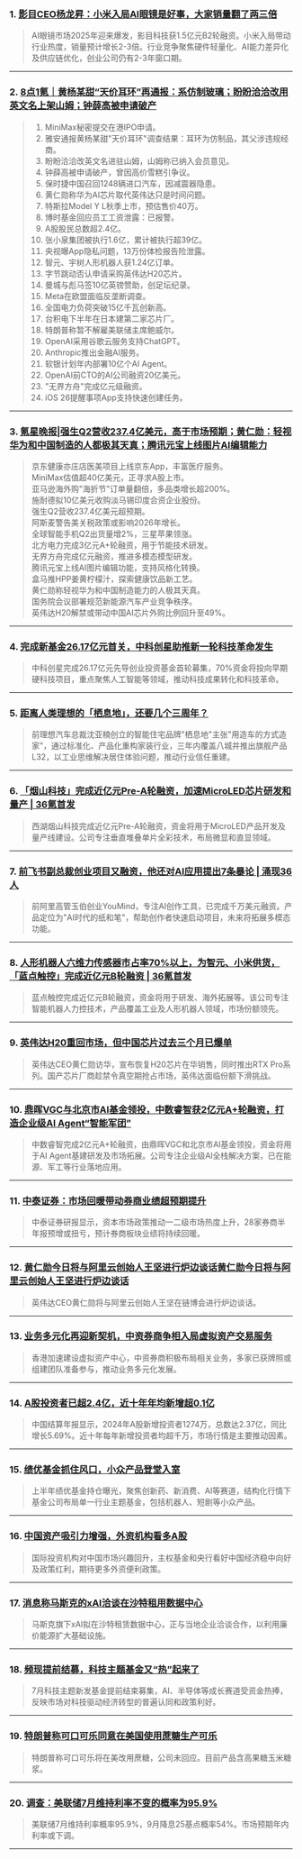 ### 1. [影目CEO杨龙昇：小米入局AI眼镜是好事，大家销量翻了两三倍](https://36kr.com/p/3373278892988419?f=rss)

> AI眼镜市场2025年迎来爆发，影目科技获1.5亿元B2轮融资。小米入局带动行业热度，销量预计增长2-3倍。行业竞争聚焦硬件轻量化、AI能力差异化及供应链优化，创业公司仍有2-3年窗口期。

---


### 2. [8点1氪｜黄杨某甜“天价耳环”再通报：系仿制玻璃；盼盼洽洽改用英文名上架山姆；钟薛高被申请破产](https://36kr.com/p/3382283432278272?f=rss)

> 1. MiniMax秘密提交在港IPO申请。  
> 2. 雅安通报黄杨某甜"天价耳环"调查结果：耳环为仿制品，其父涉违规经商。  
> 3. 盼盼洽洽改英文名进驻山姆，山姆称已纳入会员意见。  
> 4. 钟薛高被申请破产，曾因高价雪糕引争议。  
> 5. 保时捷中国召回1248辆进口汽车，因减震器隐患。  
> 6. 黄仁勋称华为AI芯片取代英伟达只是时间问题。  
> 7. 特斯拉Model Y L秋季上市，预估售价40万。  
> 8. 博时基金回应员工工资泄露：已报警。  
> 9. A股股民总数超2.4亿。  
> 10. 张小泉集团被执行1.6亿，累计被执行超39亿。  
> 11. 央视曝App隐私问题，13万份体检报告险泄露。  
> 12. 智元、宇树人形机器人获1.24亿订单。  
> 13. 字节跳动否认申请采购英伟达H20芯片。  
> 14. 曼城与彪马签10亿英镑赞助，创足坛纪录。  
> 15. Meta在欧盟面临反垄断调查。  
> 16. 全国电力负荷突破15亿千瓦创新高。  
> 17. 台积电下半年在日本建第二家芯片厂。  
> 18. 特朗普称暂不解雇美联储主席鲍威尔。  
> 19. OpenAI采用谷歌云服务支持ChatGPT。  
> 20. Anthropic推出金融AI服务。  
> 21. 软银计划年内部署10亿个AI Agent。  
> 22. OpenAI前CTO的AI公司融资20亿美元。  
> 23. "无界方舟"完成亿元级融资。  
> 24. iOS 26提醒事项App支持快速创建任务。

---


### 3. [氪星晚报|强生Q2营收237.4亿美元，高于市场预期；黄仁勋：轻视华为和中国制造的人都极其天真；腾讯元宝上线图片AI编辑能力](https://36kr.com/p/3381638990674183?f=rss)

> 京东健康亦庄店医美项目上线京东App，丰富医疗服务。  
> MiniMax估值超40亿美元，正寻求A股上市。  
> 亚马逊海外购"海折节"订单量翻倍，多品类增长超200%。  
> 施耐德拟10亿美元收购淡马锡印度合资企业股份。  
> 强生Q2营收237.4亿美元超预期。  
> 阿斯麦警告美关税政策或影响2026年增长。  
> 全球智能手机Q2出货量增2%，三星苹果领涨。  
> 北方电力完成3亿元A+轮融资，用于节能技术研发。  
> 无界方舟完成亿元融资，推进多模态模型研发。  
> 腾讯元宝上线AI图片编辑功能，支持风格化转换。  
> 盒马推HPP姜黄柠檬汁，探索健康饮品新工艺。  
> 黄仁勋称轻视华为和中国制造能力的人极其天真。  
> 国务院会议部署规范新能源汽车产业竞争秩序。  
> 英伟达H20解禁或带动中国AI芯片外购比例回升至49%。

---


### 4. [完成新基金26.17亿元首关，中科创星助推新一轮科技革命发生](https://36kr.com/p/3381647685564673?f=rss)

> 中科创星完成26.17亿元先导创业投资基金首轮募集，70%资金将投向早期硬科技项目，重点聚焦人工智能等领域，推动科技成果转化和科技革命。

---


### 5. [距离人类理想的「栖息地」，还要几个三周年？](https://36kr.com/p/3381467041658369?f=rss)

> 前理想汽车总裁沈亚楠创立的智能住宅品牌"栖息地"主张"用造车的方式造家"，通过标准化、产品化重构家装行业，三年内覆盖八城并推出旗舰产品L32，以工业思维解决居住体验问题，推动行业信任重建。

---


### 6. [「烟山科技」完成近亿元Pre-A轮融资，加速MicroLED芯片研发和量产 | 36氪首发](https://36kr.com/p/3381339007855363?f=rss)

> 西湖烟山科技完成近亿元Pre-A轮融资，资金将用于MicroLED产品开发及量产线建设。公司专注垂直堆叠单片全彩技术，布局微显和直显领域。

---


### 7. [前飞书副总裁创业项目又融资，他还对AI应用提出7条暴论 | 涌现36人](https://36kr.com/p/3381249732094472?f=rss)

> 前阿里高管玉伯创业YouMind，专注AI创作工具，已完成千万美元融资。产品定位为"AI时代的纸和笔"，帮助创作者快速启动项目，未来将拓展多模态功能。

---


### 8. [人形机器人六维力传感器市占率70%以上，为智元、小米供货，「蓝点触控」完成近亿元B轮融资 | 36氪首发](https://36kr.com/p/3381031938352899?f=rss)

> 蓝点触控完成近亿元B轮融资，资金将用于研发、海外拓展等。该公司专注智能机器人力控技术，产品覆盖工业及人形机器人领域，市场份额领先。

---


### 9. [英伟达H20重回市场，但中国芯片过去三个月已爆单](https://36kr.com/p/3379758427268357?f=rss)

> 英伟达CEO黄仁勋访华，宣布恢复H20芯片在华销售，同时推出RTX Pro系列。国产芯片厂商趁禁令真空期抢占市场，英伟达面临份额下滑挑战。

---


### 10. [鼎晖VGC与北京市AI基金领投，中数睿智获2亿元A+轮融资，打造企业级AI Agent“智能军团”](https://36kr.com/p/3380983322732549?f=rss)

> 中数睿智完成2亿元A+轮融资，由鼎晖VGC和北京市AI基金领投，资金将用于AI Agent基建研发及市场拓展。公司专注企业级AI全栈解决方案，已在能源、军工等行业落地应用。

---


### 11. [中泰证券：市场回暖带动券商业绩超预期提升](https://36kr.com/newsflashes/3382291505920258?f=rss)

> 中泰证券研报显示，资本市场政策推动一二级市场热度上升，28家券商半年报预增或扭亏，预计券商板块业绩将持续回暖。

---


### 12. [黄仁勋今日将与阿里云创始人王坚进行炉边谈话黄仁勋今日将与阿里云创始人王坚进行炉边谈话](https://36kr.com/newsflashes/3382289931319557?f=rss)

> 英伟达CEO黄仁勋将与阿里云创始人王坚在链博会进行炉边谈话。

---


### 13. [业务多元化再迎新契机，中资券商争相入局虚拟资产交易服务](https://36kr.com/newsflashes/3382288829839618?f=rss)

> 香港加速建设虚拟资产中心，中资券商积极布局相关业务，多家已获牌照或组建团队准备参与，推动业务多元化发展。

---


### 14. [A股投资者已超2.4亿，近十年年均新增超0.1亿](https://36kr.com/newsflashes/3382287034808582?f=rss)

> 中国结算年报显示，2024年A股新增投资者1274万，总数达2.37亿，同比增长5.69%。近十年每年新增投资者均超千万，市场行情是主要推动因素。

---


### 15. [绩优基金抓住风口，小众产品登堂入室](https://36kr.com/newsflashes/3382286563440642?f=rss)

> 上半年绩优基金持仓曝光，聚焦创新药、新消费、AI等赛道，结构化行情下基金公司布局单一行业主题基金，包括机器人、短剧等小众产品。

---


### 16. [中国资产吸引力增强，外资机构看多A股](https://36kr.com/newsflashes/3382286081423367?f=rss)

> 国际投资机构对中国市场兴趣回升，主权基金和央行看好中国经济稳中向好及政策红利，期待更多外资便利政策。

---


### 17. [消息称马斯克的xAI洽谈在沙特租用数据中心](https://36kr.com/newsflashes/3382284138756099?f=rss)

> 马斯克旗下xAI拟在沙特租赁数据中心，正与当地企业洽谈合作，以利用廉价能源扩大基础设施。

---


### 18. [频现提前结募，科技主题基金又“热”起来了](https://36kr.com/newsflashes/3382280502917384?f=rss)

> 7月科技主题新发基金提前结束募集，AI、半导体等成长赛道受资金热捧，反映市场对科技驱动经济转型的普遍认同和政策利好。

---


### 19. [特朗普称可口可乐同意在美国使用蔗糖生产可乐](https://36kr.com/newsflashes/3382276973787396?f=rss)

> 特朗普称可口可乐将在美改用蔗糖，公司未回应。目前产品含高果糖玉米糖浆。

---


### 20. [调查：美联储7月维持利率不变的概率为95.9%](https://36kr.com/newsflashes/3382271995508995?f=rss)

> 美联储7月维持利率概率95.9%，9月降息25基点概率54%。市场预期年内利率或下调。

---

